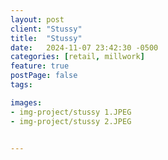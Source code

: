 ```yaml
---
layout: post
client: "Stussy"
title:  "Stussy"
date:   2024-11-07 23:42:30 -0500
categories: [retail, millwork]
feature: true
postPage: false
tags: 

images: 
- img-project/stussy 1.JPEG
- img-project/stussy 2.JPEG


---
```

